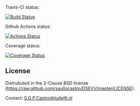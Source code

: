 
Travis-CI status:

[![Build Status](https://travis-ci.com/saullocastro/DSEVV.svg?token=42zpXqXADpxR3nr2TD7y&branch=master)](https://travis-ci.com/saullocastro/DSEVV)

Github Actions status:

[![Actions Status](https://github.com/saullocastro/DSEVV/workflows/pytest/badge.svg)](https://github.com/saullocastro/DSEVV/actions)

Coverage status:

[![Coverage Status](https://coveralls.io/repos/github/saullocastro/DSEVV/badge.svg?branch=master)](https://coveralls.io/github/saullocastro/DSEVV?branch=master)


License
-------
Distrubuted in the 2-Clause BSD license (https://raw.github.com/saullocastro/DSEVV/master/LICENSE).

Contact: S.G.P.Castro@tudelft.nl

